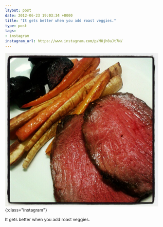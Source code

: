```yaml
---
layout: post
date: 2012-06-23 19:03:34 +0000
title: "It gets better when you add roast veggies."
type: post
tags:
- instagram
instagram_url: https://www.instagram.com/p/MOjh0aJt7N/
---
```


![Instagram - MOjh0aJt7N](/img/MOjh0aJt7N.jpg){:class="instagram"}

It gets better when you add roast veggies.
